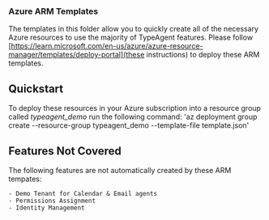 ### Azure ARM Templates

The templates in this folder allow you to quickly create all of the necessary Azure resources to use the majority of TypeAgent features.  Please follow [https://learn.microsoft.com/en-us/azure/azure-resource-manager/templates/deploy-portal](these instructions) to deploy these ARM templates.

## Quickstart

To deploy these resources in your Azure subscription into a resource group called *typeagent_demo* run the following command: 'az deployment group create --resource-group typeagent_demo --template-file template.json'

## Features Not Covered

The following features are not automatically created by these ARM tempates:

    - Demo Tenant for Calendar & Email agents
    - Permissions Assignment
    - Identity Management